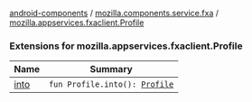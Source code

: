 [android-components](../../index.md) / [mozilla.components.service.fxa](../index.md) / [mozilla.appservices.fxaclient.Profile](./index.md)

### Extensions for mozilla.appservices.fxaclient.Profile

| Name | Summary |
|---|---|
| [into](into.md) | `fun Profile.into(): `[`Profile`](../../mozilla.components.concept.sync/-profile/index.md) |
